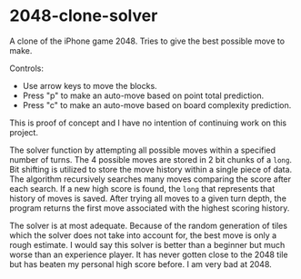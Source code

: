 2048-clone-solver
=================

A clone of the iPhone game 2048. Tries to give the best possible move to make.

Controls:
- Use arrow keys to move the blocks. 
- Press "p" to make an auto-move based on point total prediction.
- Press "c" to make an auto-move based on board complexity prediction.

This is proof of concept and I have no intention of continuing work on this project.

The solver function by attempting all possible moves within a specified number of turns.
The 4 possible moves are stored in 2 bit chunks of a `long`.
Bit shifting is utilized to store the move history within a single piece of data.
The algorithm recursively searches many moves comparing the score after each search.
If a new high score is found, the `long` that represents that history of moves is saved.
After trying all moves to a given turn depth, the program returns the first move associated with the highest scoring history.

The solver is at most adequate. Because of the random generation of tiles which the solver does not take into account for, the best move is only a rough estimate. I would say this solver is better than a beginner but much worse than an experience player. It has never gotten close to the 2048 tile but has beaten my personal high score before. I am very bad at 2048.


